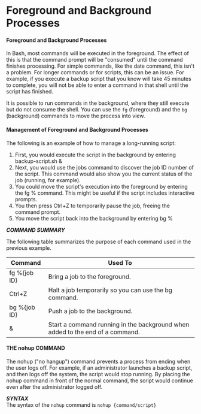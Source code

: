 # Foreground and Background Processes

#### Foreground and Background Processes

In Bash, most commands will be executed in the foreground. The effect of this is that the command prompt will be "consumed" until the command finishes processing. For simple commands, like the date command, this isn't a problem. For longer commands or for scripts, this can be an issue. For example, if you execute a backup script that you know will take 45 minutes to complete, you will not be able to enter a command in that shell until the script has finished.

It is possible to run commands in the background, where they still execute but do not consume the shell. You can use the `fg` (foreground) and the `bg` (background) commands to move the process into view.

#### Management of Foreground and Background Processes

The following is an example of how to manage a long-running script:

1.  First, you would execute the script in the background by entering backup-script.sh &
2.  Next, you would use the jobs command to discover the job ID number of the script. This command would also show you the current status of the job (running, for example).
3.  You could move the script's execution into the foreground by entering the fg % command. This might be useful if the script includes interactive prompts.
4.  You then press Ctrl+Z to temporarily pause the job, freeing the command prompt.
5.  You move the script back into the background by entering bg %

**_COMMAND SUMMARY_**  

The following table summarizes the purpose of each command used in the previous example.

Command | Used To
-------- | --------
fg %{job ID} | Bring a job to the foreground.
Ctrl+Z | Halt a job temporarily so you can use the bg command.
bg %{job ID} | Push a job to the background.
& | Start a command running in the background when added to the end of a command.
  

#### THE nohup COMMAND

The nohup ("no hangup") command prevents a process from ending when the user logs off. For example, if an administrator launches a backup script, and then logs off the system, the script would stop running. By placing the nohup command in front of the normal command, the script would continue even after the administrator logged off.

**_SYNTAX_**  
The syntax of the `nohup` command is `nohup {command/script}`